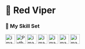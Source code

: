 # 🐍 Red Viper  


### 🧠 My Skill Set

<div align="left">
  <img width="30" height="30" alt="image" src="https://github.com/user-attachments/assets/21878153-e3ee-4091-b404-b1f1b1f0e10e" />
  <img src="https://cdn.jsdelivr.net/gh/devicons/devicon/icons/python/python-original.svg" height="30" alt="Python" />
  <img width="30" height="30" alt="image" src="https://github.com/user-attachments/assets/704ddf07-f533-4abd-af79-168a248a2029" />
  <img width="30" height="30" alt="image" src="https://github.com/user-attachments/assets/ed9955a8-2d2a-4cbd-8eee-197602061e65" />
  <img width="30" height="30" alt="image" src="https://github.com/user-attachments/assets/cdefd73e-94dc-4a3e-a0d1-70527be1c29e" />
  <img width="30" height="30" alt="image" src="https://github.com/user-attachments/assets/34194da8-acd2-4040-8575-d3c021465c20" />
  <img width="30" height="30" alt="image" src="https://github.com/user-attachments/assets/e13a8cba-0c00-404e-86c3-cdf6a0e019a3" />



</div>
